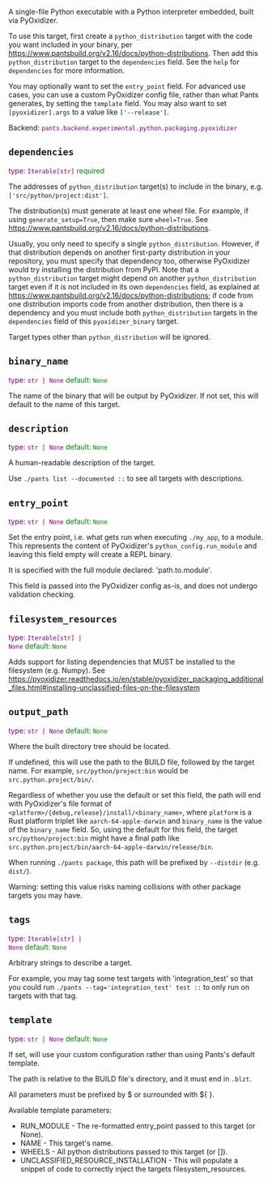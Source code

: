 A single-file Python executable with a Python interpreter embedded, built via PyOxidizer.

To use this target, first create a `python_distribution` target with the code you want included in your binary, per https://www.pantsbuild.org/v2.16/docs/python-distributions. Then add this `python_distribution` target to the `dependencies` field. See the `help` for `dependencies` for more information.

You may optionally want to set the `entry_point` field. For advanced use cases, you can use a custom PyOxidizer config file, rather than what Pants generates, by setting the `template` field. You may also want to set `[pyoxidizer].args` to a value like `['--release']`.

Backend: <span style="color: purple"><code>pants.backend.experimental.python.packaging.pyoxidizer</code></span>

## <code>dependencies</code>

<span style="color: purple">type: <code>Iterable[str]</code></span>
<span style="color: green">required</span>

The addresses of `python_distribution` target(s) to include in the binary, e.g. `['src/python/project:dist']`.

The distribution(s) must generate at least one wheel file. For example, if using `generate_setup=True`, then make sure `wheel=True`. See https://www.pantsbuild.org/v2.16/docs/python-distributions.

Usually, you only need to specify a single `python_distribution`. However, if that distribution depends on another first-party distribution in your repository, you must specify that dependency too, otherwise PyOxidizer would try installing the distribution from PyPI. Note that a `python_distribution` target might depend on another `python_distribution` target even if it is not included in its own `dependencies` field, as explained at https://www.pantsbuild.org/v2.16/docs/python-distributions; if code from one distribution imports code from another distribution, then there is a dependency and you must include both `python_distribution` targets in the `dependencies` field of this `pyoxidizer_binary` target.

Target types other than `python_distribution` will be ignored.

## <code>binary_name</code>

<span style="color: purple">type: <code>str | None</code></span>
<span style="color: green">default: <code>None</code></span>

The name of the binary that will be output by PyOxidizer. If not set, this will default to the name of this target.

## <code>description</code>

<span style="color: purple">type: <code>str | None</code></span>
<span style="color: green">default: <code>None</code></span>

A human-readable description of the target.

Use `./pants list --documented ::` to see all targets with descriptions.

## <code>entry_point</code>

<span style="color: purple">type: <code>str | None</code></span>
<span style="color: green">default: <code>None</code></span>

Set the entry point, i.e. what gets run when executing `./my_app`, to a module. This represents the content of PyOxidizer's `python_config.run_module` and leaving this field empty will create a REPL binary.

It is specified with the full module declared: 'path.to.module'.

This field is passed into the PyOxidizer config as-is, and does not undergo validation checking.

## <code>filesystem_resources</code>

<span style="color: purple">type: <code>Iterable[str] | None</code></span>
<span style="color: green">default: <code>None</code></span>

Adds support for listing dependencies that MUST be installed to the filesystem (e.g. Numpy). See https://pyoxidizer.readthedocs.io/en/stable/pyoxidizer_packaging_additional_files.html#installing-unclassified-files-on-the-filesystem

## <code>output_path</code>

<span style="color: purple">type: <code>str | None</code></span>
<span style="color: green">default: <code>None</code></span>

Where the built directory tree should be located.

If undefined, this will use the path to the BUILD file, followed by the target name. For example, `src/python/project:bin` would be `src.python.project/bin/`.

Regardless of whether you use the default or set this field, the path will end with PyOxidizer's file format of `<platform>/{debug,release}/install/<binary_name>`, where `platform` is a Rust platform triplet like `aarch-64-apple-darwin` and `binary_name` is the value of the `binary_name` field. So, using the default for this field, the target `src/python/project:bin` might have a final path like `src.python.project/bin/aarch-64-apple-darwin/release/bin`.

When running `./pants package`, this path will be prefixed by `--distdir` (e.g. `dist/`).

Warning: setting this value risks naming collisions with other package targets you may have.

## <code>tags</code>

<span style="color: purple">type: <code>Iterable[str] | None</code></span>
<span style="color: green">default: <code>None</code></span>

Arbitrary strings to describe a target.

For example, you may tag some test targets with 'integration_test' so that you could run `./pants --tag='integration_test' test ::` to only run on targets with that tag.

## <code>template</code>

<span style="color: purple">type: <code>str | None</code></span>
<span style="color: green">default: <code>None</code></span>

If set, will use your custom configuration rather than using Pants's default template.

The path is relative to the BUILD file's directory, and it must end in `.blzt`.

All parameters must be prefixed by $ or surrounded with ${ }.

Available template parameters:

  * RUN_MODULE - The re-formatted entry_point passed to this target (or None).
  * NAME - This target's name.
  * WHEELS - All python distributions passed to this target (or []).
  * UNCLASSIFIED_RESOURCE_INSTALLATION - This will populate a snippet of code to correctly inject the targets filesystem_resources.

